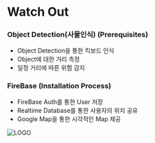 # Watch Out

### Object Detection(사물인식) (Prerequisites)

* Object Detection을 통한 킥보드 인식
* Object에 대한 거리 측정
* 일정 거리에 따른 위험 감지


### FireBase (Installation Process)

* FireBase Auth를 통한 User 저장
* Realtime Database를 통한 사용자의 위치 공유
* Google Map을 통한 시각적인 Map 제공

![LOGO](https://www.notion.so/image/https%3A%2F%2Fs3-us-west-2.amazonaws.com%2Fsecure.notion-static.com%2Feb9f7792-b8b1-4a29-a556-2df24a7c8588%2F.png?table=block&id=99e11dac-e6e5-47d3-95ca-71b5f20cb7b3&spaceId=01e9a78f-d9d2-4f02-b98b-3120d9c91654&width=3070&userId=e9391f9a-e26f-4e0f-a8b2-9cdd73dc71a1&cache=v2)
